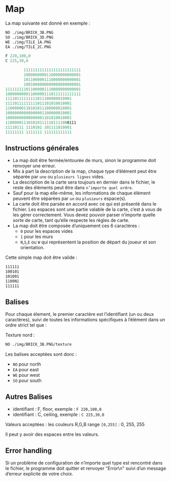 # Map #

La map suivante est donné en exemple :

```clojure
NO ./img/BRICK_3B.PNG
SO ./img/BRICK_3D.PNG
WE ./img/TILE_1A.PNG
EA ./img/TILE_2C.PNG

F 220,100,0
C 225,30,0

        1111111111111111111111111
        1000000000110000000000001
        1011000001110000000000001
        1001000000000000000000001
111111111011000001110000000000001
100000000011000001110111111111111
11110111111111011100000010001
11110111111111011101010010001
11000000110101011100000010001
10000000000000001100000010001
10000000000000001101010010001
11000001110101011111011110N0111
11110111 1110101 101111010001
11111111 1111111 111111111111
```

## Instructions générales ##

* La map doit être fermée/entourée de murs, sinon le programme doit renvoyer
une erreur.
* Mis à part la description de la map, chaque type d’élément peut être séparée
par `une` ou `plusieurs lignes` vides.
* La description de la carte sera toujours en dernier dans le fichier, le reste des
éléments peut être dans `n’importe quel ordre`.
* Sauf pour la map elle-même, les informations de chaque élément peuvent être
séparées par `un` ou `plusieurs` espace(s).
* La carte doit être parsée en accord avec ce qui est présenté dans le fichier. Les
espaces sont une partie valable de la carte, c’est à vous de les gérer correctement. Vous devez pouvoir parser n’importe quelle sorte de carte, tant qu’elle
respecte les règles de carte.
* La map doit être composée d’uniquement ces 6 caractères :
  * `0` pour les espaces vides
  * `1` pour les murs
  * `N`,`S`,`E` ou `W` qui représentent la position de départ
du joueur et son orientation.

Cette simple map doit être valide :

```txt
111111
100101
101001
1100N1
111111
```

## Balises ##

Pour chaque élement, le premier caractère est l’identifiant (un ou deux caractères), suivi de toutes les informations spécifiques à l’élément dans un ordre
strict tel que :

Texture nord :

```txt
NO ./img/BRICK_3B.PNG/texture
```

Les balises acceptées sont donc :

* `NO` pour north
* `EA` pour east
* `WE` pour west
* `SO` pour south

## Autres Balises ##

* identifiant : F, floor, exemple : `F 220,100,0`
* identifiant : C, ceiling, exemple : `C 225,30,0`

Valeurs acceptées : les couleurs R,G,B range `[0,255]` : 0, 255, 255

Il peut y avoir des espaces entre les valeurs.

## Error handling ##

Si un problème de configuration de n’importe quel type est rencontré dans
le fichier, le programme doit quitter et renvoyer "Error\n" suivi d’un message
d’erreur explicite de votre choix.
